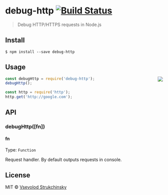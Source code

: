 # debug-http [![Build Status](https://travis-ci.org/floatdrop/debug-http.svg?branch=master)](https://travis-ci.org/floatdrop/debug-http)

> Debug HTTP/HTTPS requests in Node.js

## Install

```
$ npm install --save debug-http
```

## Usage

<img align="right" src="https://cloud.githubusercontent.com/assets/365089/11761802/c4eb65e2-a0f2-11e5-954c-e1af7c132be4.png">

```js
const debugHttp = require('debug-http');
debugHttp();

const http = require('http');
http.get('http://google.com');
```


## API

### debugHttp([fn])

#### fn

Type: `Function`

Request handler. By default outputs requests in console.

## License

MIT © [Vsevolod Strukchinsky](http://github.com/floatdrop)
